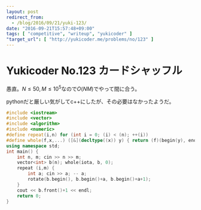 ```yaml
---
layout: post
redirect_from:
  - /blog/2016/09/21/yuki-123/
date: "2016-09-21T15:57:48+09:00"
tags: [ "competitive", "writeup", "yukicoder" ]
"target_url": [ "http://yukicoder.me/problems/no/123" ]
---
```


# Yukicoder No.123 カードシャッフル

愚直。$N \le 50, M \le 10^5$なので$O(NM)$でやって間に合う。

pythonだと厳しい気がしてc++にしたが、その必要はなかったようだ。

``` c++
#include <iostream>
#include <vector>
#include <algorithm>
#include <numeric>
#define repeat(i,n) for (int i = 0; (i) < (n); ++(i))
#define whole(f,x,...) ([&](decltype((x)) y) { return (f)(begin(y), end(y), ## __VA_ARGS__); })(x)
using namespace std;
int main() {
    int n, m; cin >> n >> m;
    vector<int> b(n); whole(iota, b, 0);
    repeat (i,m) {
        int a; cin >> a; -- a;
        rotate(b.begin(), b.begin()+a, b.begin()+a+1);
    }
    cout << b.front()+1 << endl;
    return 0;
}
```
